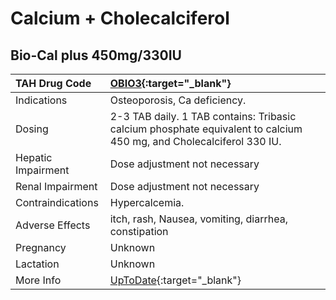 # Calcium + Cholecalciferol

## Bio-Cal plus 450mg/330IU

| TAH Drug Code      | [OBIO3](https://www.tahsda.org.tw/drugs/hissearch.php?drug_code=OBIO3){:target="_blank"}                            |
|:-------------------|:--------------------------------------------------------------------------------------------------------------------|
| Indications        | Osteoporosis, Ca deficiency.                                                                                        |
| Dosing             | 2-3 TAB daily. 1 TAB contains: Tribasic calcium phosphate equivalent to calcium 450 mg, and Cholecalciferol 330 IU. |
| Hepatic Impairment | Dose adjustment not necessary                                                                                       |
| Renal Impairment   | Dose adjustment not necessary                                                                                       |
| Contraindications  | Hypercalcemia.                                                                                                      |
| Adverse Effects    | itch, rash, Nausea, vomiting, diarrhea, constipation                                                                |
| Pregnancy          | Unknown                                                                                                             |
| Lactation          | Unknown                                                                                                             |
| More Info          | [UpToDate](https://www.uptodate.com/contents/calcium-and-cholecalciferol-drug-information){:target="_blank"}        |

